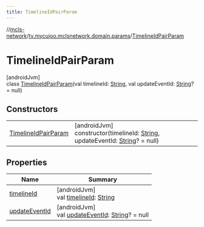 ```yaml
---
title: TimelineIdPairParam
---
```

//[mcls-network](../../../index.html)/[tv.mycujoo.mclsnetwork.domain.params](../index.html)/[TimelineIdPairParam](index.html)



# TimelineIdPairParam



[androidJvm]\
class [TimelineIdPairParam](index.html)(val timelineId: [String](https://kotlinlang.org/api/latest/jvm/stdlib/kotlin/-string/index.html), val updateEventId: [String](https://kotlinlang.org/api/latest/jvm/stdlib/kotlin/-string/index.html)? = null)



## Constructors


| | |
|---|---|
| [TimelineIdPairParam](-timeline-id-pair-param.html) | [androidJvm]<br>constructor(timelineId: [String](https://kotlinlang.org/api/latest/jvm/stdlib/kotlin/-string/index.html), updateEventId: [String](https://kotlinlang.org/api/latest/jvm/stdlib/kotlin/-string/index.html)? = null) |


## Properties


| Name | Summary |
|---|---|
| [timelineId](timeline-id.html) | [androidJvm]<br>val [timelineId](timeline-id.html): [String](https://kotlinlang.org/api/latest/jvm/stdlib/kotlin/-string/index.html) |
| [updateEventId](update-event-id.html) | [androidJvm]<br>val [updateEventId](update-event-id.html): [String](https://kotlinlang.org/api/latest/jvm/stdlib/kotlin/-string/index.html)? = null |

